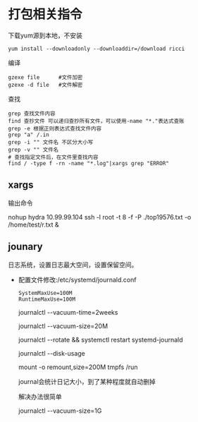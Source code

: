 # 打包相关指令

下载yum源到本地，不安装

```shell
yum install --downloadonly --downloaddir=/download ricci
```

编译

```
gzexe file      #文件加密
gzexe -d file   #文件解密
```

查找

```shell
grep 查找文件内容
find 查抄文件 可以递归查抄所有文件，可以使用-name "*."表达式查账
grep -e 根据正则表达式查找文件内容
grep "a" /.in 
grep -i "" 文件名 不区分大小写
grep -v "" 文件名
# 查找指定文件后，在文件里查找内容
find / -type f -rn -name "*.log"|xargs grep "ERROR"
```

## xargs

输出命令

nohup hydra 10.99.99.104 ssh -l root -t 8  -f -P ./top19576.txt -o /home/test/r.txt &



## jounary

日志系统，设置日志最大空间，设置保留空间。

+ 配置文件修改:/etc/systemd/journald.conf

  ```
  SystemMaxUse=100M
  RuntimeMaxUse=100M
  ```

  journalctl --vacuum-time=2weeks

  journalctl --vacuum-size=20M

  journalctl --rotate && systemctl restart systemd-journald

  journalctl --disk-usage

  mount -o remount,size=200M tmpfs /run

  journal会统计日记大小，到了某种程度就自动删掉

  解决办法很简单 

  journalctl --vacuum-size=1G
